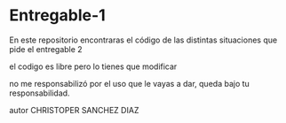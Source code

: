 # Entregable-1
En este repositorio encontraras el código de las distintas situaciones que pide el entregable 2

el codigo es libre pero lo tienes que modificar


no me responsabilizó por el uso que le vayas a dar, queda bajo tu responsabilidad.


autor CHRISTOPER SANCHEZ DIAZ
